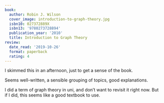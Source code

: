 ```yaml
---
book:
  author: Robin J. Wilson
  cover_image: introduction-to-graph-theory.jpg
  isbn10: 027372889X
  isbn13: '9780273728894'
  publication_year: '2010'
  title: Introduction to Graph Theory
review:
  date_read: '2019-10-26'
  format: paperback
  rating: 4
---
```


I skimmed this in an afternoon, just to get a sense of the book.

Seems well-written, a sensible grouping of topics, good explanations.

I did a term of graph theory in uni, and don’t want to revisit it right now. But if I did, this seems like a good textbook to use.
